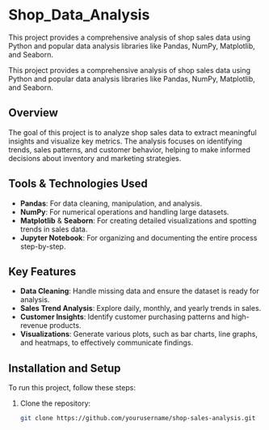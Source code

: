 # Shop_Data_Analysis
This project provides a comprehensive analysis of shop sales data using Python and popular data analysis libraries like Pandas, NumPy, Matplotlib, and Seaborn.

This project provides a comprehensive analysis of shop sales data using Python and popular data analysis libraries like Pandas, NumPy, Matplotlib, and Seaborn.

## Overview

The goal of this project is to analyze shop sales data to extract meaningful insights and visualize key metrics. The analysis focuses on identifying trends, sales patterns, and customer behavior, helping to make informed decisions about inventory and marketing strategies.

## Tools & Technologies Used
- **Pandas**: For data cleaning, manipulation, and analysis.
- **NumPy**: For numerical operations and handling large datasets.
- **Matplotlib** & **Seaborn**: For creating detailed visualizations and spotting trends in sales data.
- **Jupyter Notebook**: For organizing and documenting the entire process step-by-step.

## Key Features
- **Data Cleaning**: Handle missing data and ensure the dataset is ready for analysis.
- **Sales Trend Analysis**: Explore daily, monthly, and yearly trends in sales.
- **Customer Insights**: Identify customer purchasing patterns and high-revenue products.
- **Visualizations**: Generate various plots, such as bar charts, line graphs, and heatmaps, to effectively communicate findings.

## Installation and Setup

To run this project, follow these steps:

1. Clone the repository:
   ```bash
   git clone https://github.com/yourusername/shop-sales-analysis.git

